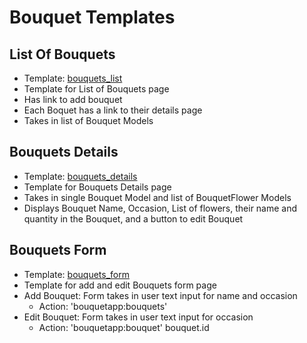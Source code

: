 # Bouquet Templates

## List Of Bouquets
- Template: [bouquets_list]()
- Template for List of Bouquets page
- Has link to add bouquet
- Each Boquet has a link to their details page
- Takes in list of Bouquet Models

## Bouquets Details
- Template: [bouquets_details]()
- Template for Bouquets Details page
- Takes in single Bouquet Model and list of BouquetFlower Models
- Displays Bouquet Name, Occasion, List of flowers, their name and quantity in the Bouquet, and a button to edit Bouquet

## Bouquets Form
- Template: [bouquets_form]() 
- Template for add and edit Bouquets form page
- Add Bouquet: Form takes in user text input for name and occasion 
    - Action: 'bouquetapp:bouquets'
- Edit Bouquet: Form takes in user text input for occasion
    - Action: 'bouquetapp:bouquet' bouquet.id

